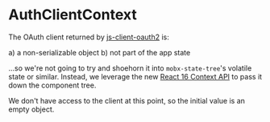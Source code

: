 # AuthClientContext

The OAuth client returned by [js-client-oauth2](https://github.com/mulesoft/js-client-oauth2) is:

a) a non-serializable object
b) not part of the app state

...so we're not going to try and shoehorn it into `mobx-state-tree`'s volatile state or similar. Instead, we leverage the new [React 16 Context API](https://reactjs.org/docs/context.html) to pass it down the component tree.

We don't have access to the client at this point, so the initial value is an empty object.
